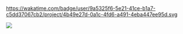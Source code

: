 https://wakatime.com/badge/user/9a5325f6-5e21-41ce-b1a7-c5dd37067cb2/project/4b49e27d-0a1c-4fd6-a491-4eba447ee95d.svg

<a href="https://wakatime.com"><img src="https://wakatime.com/share/@Gabriel_Dev/b0705488-16e5-44d1-8347-11ae0d4a38c5.png" /></a>
